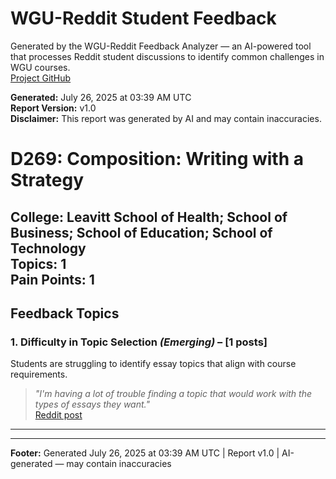 # WGU-Reddit Student Feedback

Generated by the WGU-Reddit Feedback Analyzer — an AI-powered tool that processes Reddit student discussions to identify common challenges in WGU courses.  
[Project GitHub](https://wgudataninja.github.io/wgu-reddit-monitoring-pipeline/)

**Generated:** July 26, 2025 at 03:39 AM UTC  
**Report Version:** v1.0  
**Disclaimer:** This report was generated by AI and may contain inaccuracies.  
# D269: Composition: Writing with a Strategy
**College:** Leavitt School of Health; School of Business; School of Education; School of Technology  
**Topics:** 1  
**Pain Points:** 1  
---
## Feedback Topics
### 1. Difficulty in Topic Selection _(Emerging)_ – [1 posts]
Students are struggling to identify essay topics that align with course requirements.  
> _"I'm having a lot of trouble finding a topic that would work with the types of essays they want."_  
> [Reddit post](https://reddit.com/comments/1kkhcx0)  
---
---
**Footer:** Generated July 26, 2025 at 03:39 AM UTC | Report v1.0 | AI-generated — may contain inaccuracies  